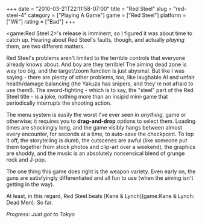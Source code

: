+++
date = "2010-03-21T22:11:58-07:00"
title = "Red Steel"
slug = "red-steel-4"
category = ["Playing A Game"]
game = ["Red Steel"]
platform = ["Wii"]
rating = ["Bad"]
+++

<game:Red Steel 2>'s release is imminent, so I figured it was about time to catch up.  Hearing about Red Steel's faults, though, and actually <i>playing</i> them, are two different matters.

Red Steel's problems aren't limited to the terrible controls that everyone already knows about.  And boy are they terrible!  The aiming dead zone is way too big, and the target/zoom function is just abysmal.  But like I was saying - there are plenty of other problems, too, like laughable AI and unfair health/damage balancing (the Yakuza has snipers, and they're not afraid to use them!).  The sword-fighting - which is to say, the "steel" part of the Red Steel title - is a joke, nothing more than an insipid mini-game that periodically interrupts the shooting action.

The menu system is easily the worst I've ever seen in <i>anything</i>, game or otherwise; it requires you to <b>drag-and-drop</b> options to select them.  Loading times are shockingly long, and the game visibly hangs between almost every encounter, for seconds at a time, to auto-save the checkpoint.  To top it off, the storytelling is dumb, the cutscenes are awful (like someone put them together from stock photos and clip-art over a weekend), the graphics are shoddy, and the music is an absolutely nonsensical blend of grunge rock and J-pop.

The one thing this game does right is the weapon variety.  Even early on, the guns are satisfyingly differentiated and all fun to use (when the aiming isn't getting in the way).

At least, in this regard, Red Steel beats [Kane & Lynch](game:Kane & Lynch: Dead Men).  So far.

<i>Progress: Just got to Tokyo</i>
